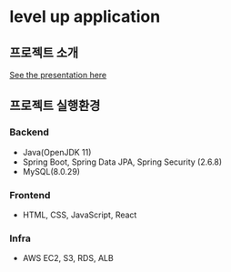 # level up application

## 프로젝트 소개
[See the presentation here](https://github.com/kk2415/level-up/wiki)


## 프로젝트 실행환경  

### Backend
+ Java(OpenJDK 11)  
+ Spring Boot, Spring Data JPA, Spring Security (2.6.8)  
+ MySQL(8.0.29)  
  
### Frontend
+ HTML, CSS, JavaScript, React  

### Infra
+ AWS EC2, S3, RDS, ALB
